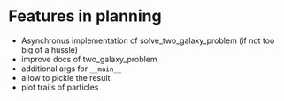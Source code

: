 Features in planning
======
* Asynchronus implementation of solve_two_galaxy_problem (if not too big of a hussle)
* improve docs of two_galaxy_problem
* additional args for `__main__`
* allow to pickle the result
* plot trails of particles
